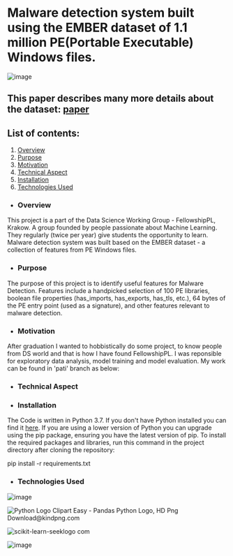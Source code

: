 # Malware detection system built using the EMBER dataset of 1.1 million PE(Portable Executable) Windows files.

![image](https://user-images.githubusercontent.com/66388735/217641205-39df832a-c783-48ff-b5b5-7047cc0c3fc3.png)


## This paper describes many more details about the dataset:  [paper](https://arxiv.org/abs/1804.04637)


## List of contents:
1. [Overview](#Overview)
2. [Purpose](#Purpose)
3. [Motivation](#Motivation)
4. [Technical Aspect](#Technical)
5. [Installation](#Installation)
6. [Technologies Used](#Technologies)

- ### Overview
This project is a part of the Data Science Working Group - FellowshipPL, Krakow.  A group founded by people passionate about Machine Learning. 
They regularly (twice per year) give students the opportunity to learn.
Malware detection system was built based on the EMBER dataset - a collection of features from PE Windows files.

- ### Purpose
The purpose of this project is to identify useful features for Malware Detection. Features include a handpicked selection of 100 PE libraries, boolean file properties (has_imports, has_exports, has_tls, etc.), 64 bytes of the PE entry point (used as a signature), and other features relevant to malware detection.


- ### Motivation
After graduation I wanted to hobbistically do some project, to know people from DS world and that is how I have found FellowshipPL. I was reponsible for exploratory data analysis, model training and model evaluation. My work can be found in 'pati' branch as below:

- ### Technical Aspect


- ### Installation
The Code is written in Python 3.7. If you don't have Python installed you can find it [here](https://www.python.org/downloads/). If you are using a lower version of Python you can upgrade using the pip package, ensuring you have the latest version of pip. To install the required packages and libraries, run this command in the project directory after cloning the repository:

pip install -r requirements.txt

- ### Technologies Used

![image](https://user-images.githubusercontent.com/66388735/217648171-abdb5f02-2dcb-4999-9cb8-95620f046748.png)


<img src="https://www.kindpng.com/picc/m/159-1595924_python-logo-clipart-easy-pandas-python-logo-hd.png" alt="Python Logo Clipart Easy - Pandas Python Logo, HD Png Download@kindpng.com">

![scikit-learn-seeklogo com](https://user-images.githubusercontent.com/66388735/217648821-16755b8d-9637-4209-a3bc-be06b28dddea.svg)


![image](https://user-images.githubusercontent.com/66388735/217649145-17d3cb18-da3a-4592-95dc-942e2365da53.png)


















